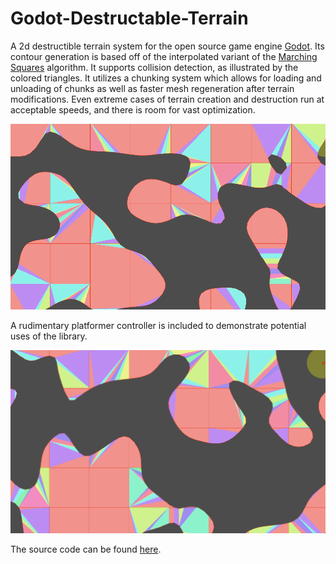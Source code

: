 # Godot-Destructable-Terrain

A 2d destructible terrain system for the open source game engine [Godot](https://github.com/godotengine/godot). Its contour generation is based off of the interpolated variant of the [Marching Squares](https://en.wikipedia.org/wiki/Marching_squares) algorithm. It supports collision detection, as illustrated by the colored triangles. It utilizes a chunking system which allows for loading and unloading of chunks as well as faster mesh regeneration after terrain modifications. Even extreme cases of terrain creation and destruction run at acceptable speeds, and there is room for vast optimization. 

![Terrain Demo](/terrain_demo.gif)

A rudimentary platformer controller is included to demonstrate potential uses of the library.

![Player Demo](/player_demo.gif)

The source code can be found [here](https://github.com/milesturin/stronghold/tree/master/src/scripts).
